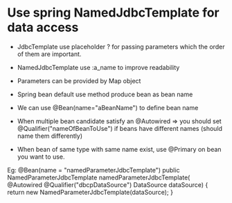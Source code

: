 # Use spring NamedJdbcTemplate for data access
- JdbcTemplate use placeholder ? for passing parameters which the order of them are important.
- NamedJdbcTemplate use :a_name to improve readability
- Parameters can be provided by Map object

- Spring bean default use method produce bean as bean name
- We can use @Bean(name="aBeanName") to define bean name
- When multiple bean candidate satisfy an @Autowired => you should set @Qualifier("nameOfBeanToUse") if beans have different names (should name them differently)
- When bean of same type with same name exist, use @Primary on bean you want to use.

Eg:
	@Bean(name = "namedParameterJdbcTemplate")
	public NamedParameterJdbcTemplate namedParameterJdbcTemplate(
			@Autowired @Qualifier("dbcpDataSource") DataSource dataSource)
	{
		return new NamedParameterJdbcTemplate(dataSource);
	}